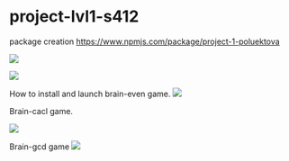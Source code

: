 # project-lvl1-s412

package creation https://www.npmjs.com/package/project-1-poluektova

<a href="https://codeclimate.com/github/PoluektPolina/project-lvl1-s412/maintainability"><img src="https://api.codeclimate.com/v1/badges/522bf85a973a5077188f/maintainability" /></a>

<a href="https://travis-ci.com/PoluektPolina/project-lvl1-s412"><img src="https://travis-ci.com/PoluektPolina/project-lvl1-s412.svg?branch=master" /></a>

How to install and launch brain-even game.
<a href="https://asciinema.org/a/aFCk1baCZJSWxI9rRA0powEoc" target="_blank"><img src="https://asciinema.org/a/aFCk1baCZJSWxI9rRA0powEoc.svg" /></a>

Brain-cacl game.

<a href="https://asciinema.org/a/Brga1y4FrNP19oSaNbkFhD7ZO" target="_blank"><img src="https://asciinema.org/a/Brga1y4FrNP19oSaNbkFhD7ZO.svg" /></a>

Brain-gcd game
<a href="https://asciinema.org/a/3SffmZQArrFE7tfrhaOAzVuMh" target="_blank"><img src="https://asciinema.org/a/3SffmZQArrFE7tfrhaOAzVuMh.svg" /></a>
